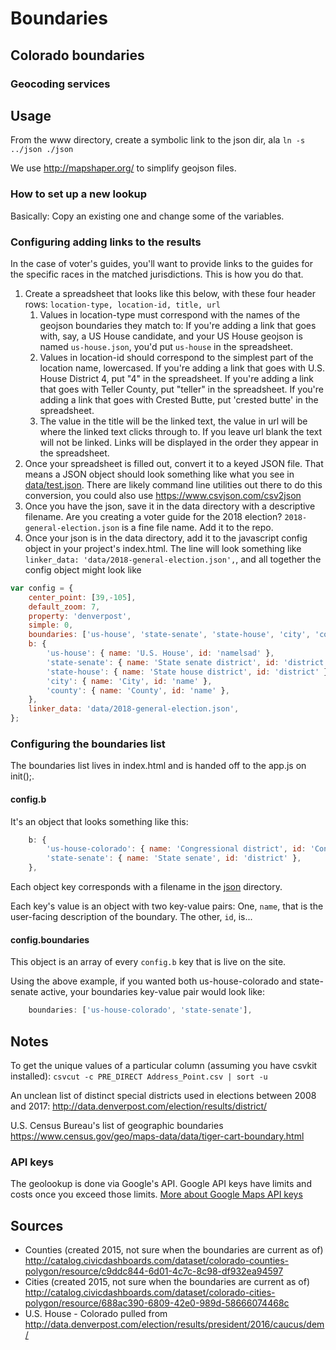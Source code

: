 # Boundaries


## Colorado boundaries

### Geocoding services

## Usage

From the www directory, create a symbolic link to the json dir, ala `ln -s ../json ./json`

We use http://mapshaper.org/ to simplify geojson files.

### How to set up a new lookup

Basically: Copy an existing one and change some of the variables.

### Configuring adding links to the results

In the case of voter's guides, you'll want to provide links to the guides for the specific races in the matched jurisdictions. This is how you do that.

1. Create a spreadsheet that looks like this below, with these four header rows: `location-type, location-id, title, url` [](screenshots/table-layout-screenshot.png)
    1. Values in location-type must correspond with the names of the geojson boundaries they match to: If you're adding a link that goes with, say, a US House candidate, and your US House geojson is named `us-house.json`, you'd put `us-house` in the spreadsheet.
    1. Values in location-id should correspond to the simplest part of the location name, lowercased. If you're adding a link that goes with U.S. House District 4, put "4" in the spreadsheet. If you're adding a link that goes with Teller County, put "teller" in the spreadsheet. If you're adding a link that goes with Crested Butte, put 'crested butte' in the spreadsheet.
    1. The value in the title will be the linked text, the value in url will be where the linked text clicks through to. If you leave url blank the text will not be linked. Links will be displayed in the order they appear in the spreadsheet.
1. Once your spreadsheet is filled out, convert it to a keyed JSON file. That means a JSON object should look something like what you see in [data/test.json](data/test.json). There are likely command line utilities out there to do this conversion, you could also use https://www.csvjson.com/csv2json
1. Once you have the json, save it in the data directory with a descriptive filename. Are you creating a voter guide for the 2018 election? `2018-general-election.json` is a fine file name. Add it to the repo.
1. Once your json is in the data directory, add it to the javascript config object in your project's index.html. The line will look something like `linker_data: 'data/2018-general-election.json',`, and all together the config object might look like
```js
var config = {
    center_point: [39,-105],
    default_zoom: 7,
    property: 'denverpost',
    simple: 0,
	boundaries: ['us-house', 'state-senate', 'state-house', 'city', 'county'],
	b: {
        'us-house': { name: 'U.S. House', id: 'namelsad' },
        'state-senate': { name: 'State senate district', id: 'district' },
        'state-house': { name: 'State house district', id: 'district' },
        'city': { name: 'City', id: 'name' },
        'county': { name: 'County', id: 'name' },
    },
    linker_data: 'data/2018-general-election.json',
};
```

### Configuring the boundaries list

The boundaries list lives in index.html and is handed off to the app.js on init();.

#### config.b

It's an object that looks something like this:

```js
	b: {
        'us-house-colorado': { name: 'Congressional district', id: 'CongDist' },
        'state-senate': { name: 'State senate', id: 'district' },
    },
```

Each object key corresponds with a filename in the [json](json/) directory. 

Each key's value is an object with two key-value pairs: One, `name`, that is the user-facing description of the boundary. The other, `id`, is...

#### config.boundaries

This object is an array of every `config.b` key that is live on the site.

Using the above example, if you wanted both us-house-colorado and state-senate active, your boundaries key-value pair would look like:

```js
    boundaries: ['us-house-colorado', 'state-senate'],
```

## Notes

To get the unique values of a particular column (assuming you have csvkit installed): `csvcut -c PRE_DIRECT Address_Point.csv | sort -u`

An unclean list of distinct special districts used in elections between 2008 and 2017: http://data.denverpost.com/election/results/district/

U.S. Census Bureau's list of geographic boundaries https://www.census.gov/geo/maps-data/data/tiger-cart-boundary.html

### API keys

The geolookup is done via Google's API. Google API keys have limits and costs once you exceed those limits. [More about Google Maps API keys](https://developers.google.com/maps/documentation/javascript/get-api-key)

## Sources

* Counties (created 2015, not sure when the boundaries are current as of) http://catalog.civicdashboards.com/dataset/colorado-counties-polygon/resource/c9ddc844-6d01-4c7c-8c98-df932ea94597
* Cities (created 2015, not sure when the boundaries are current as of) http://catalog.civicdashboards.com/dataset/colorado-cities-polygon/resource/688ac390-6809-42e0-989d-58666074468c
* U.S. House - Colorado pulled from http://data.denverpost.com/election/results/president/2016/caucus/dem/


